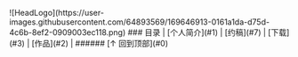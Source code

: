 <p id="0"></p>
![HeadLogo](https://user-images.githubusercontent.com/64893569/169646913-0161a1da-d75d-4c6b-8ef2-0909003ec118.png)
### 目录 | [个人简介](#1) | [约稿](#7) | [下载](#3) | [作品](#2) |
###### [↑ 回到顶部](#0)
